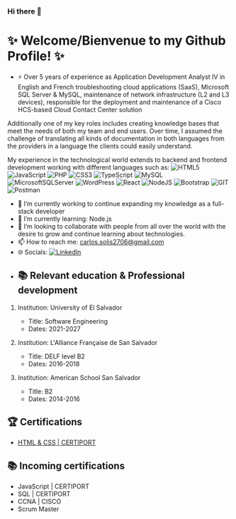 ### Hi there 👋

# ✨ Welcome/Bienvenue to my Github Profile! ✨

- ⚡ Over 5 years of experience as Application Development Analyst IV in English and French troubleshooting cloud applications (SaaS), Microsoft SQL Server & MySQL, maintenance of network infrastructure (L2 and L3 devices), responsible for the deployment and 
      maintenance of a Cisco HCS-based Cloud Contact Center solution

Additionally one of my key roles includes creating knowledge bases that meet the needs of both my team and end users. Over time, I assumed the challenge of translating all kinds of documentation in both languages from the providers in a language the clients could easily understand.

My experience in the technological world extends to backend and frontend development working with different languages such as:
![HTML5](https://img.shields.io/badge/html5-%23E34F26.svg?style=for-the-badge&logo=html5&logoColor=white) ![JavaScript](https://img.shields.io/badge/javascript-%23323330.svg?style=for-the-badge&logo=javascript&logoColor=%23F7DF1E) ![PHP](https://img.shields.io/badge/php-%23777BB4.svg?style=for-the-badge&logo=php&logoColor=white) ![CSS3](https://img.shields.io/badge/css3-%231572B6.svg?style=for-the-badge&logo=css3&logoColor=white) ![TypeScript](https://img.shields.io/badge/typescript-%23007ACC.svg?style=for-the-badge&logo=typescript&logoColor=white) ![MySQL](https://img.shields.io/badge/mysql-%2300000f.svg?style=for-the-badge&logo=mysql&logoColor=white) ![MicrosoftSQLServer](https://img.shields.io/badge/Microsoft%20SQL%20Server-CC2927?style=for-the-badge&logo=microsoft%20sql%20server&logoColor=white) ![WordPress](https://img.shields.io/badge/WordPress-%23117AC9.svg?style=for-the-badge&logo=WordPress&logoColor=white) ![React](https://img.shields.io/badge/react-%2320232a.svg?style=for-the-badge&logo=react&logoColor=%2361DAFB) ![NodeJS](https://img.shields.io/badge/node.js-6DA55F?style=for-the-badge&logo=node.js&logoColor=white) ![Bootstrap](https://img.shields.io/badge/bootstrap-%238511FA.svg?style=for-the-badge&logo=bootstrap&logoColor=white) ![GIT](https://img.shields.io/badge/Git-fc6d26?style=for-the-badge&logo=git&logoColor=white) ![Postman](https://img.shields.io/badge/Postman-FF6C37?style=for-the-badge&logo=postman&logoColor=white)

- 🔭 I’m currently working to continue expanding my knowledge as a full-stack developer
- 🌱 I’m currently learning: Node.js
- 👯 I’m looking to collaborate with people from all over the world with the desire to grow and continue learning about technologies.
- 📫 How to reach me: carlos.solis2706@gmail.com
- 🌐 Socials: [![LinkedIn](https://img.shields.io/badge/LinkedIn-%230077B5.svg?logo=linkedin&logoColor=white)](https://www.linkedin.com/in/carlos-solis-4a5516274/) 

<!-- # 📊 GitHub Stats:
![](https://github-readme-stats.vercel.app/api?username=carlossolis2706&theme=vue-dark&hide_border=false&include_all_commits=false&count_private=false)<br/>
![](https://github-readme-streak-stats.herokuapp.com/?user=carlossolis2706&theme=vue-dark&hide_border=false)<br/>
![](https://github-readme-stats.vercel.app/api/top-langs/?username=carlossolis2706&theme=vue-dark&hide_border=false&include_all_commits=false&count_private=false&layout=compact)

---
[![](https://visitcount.itsvg.in/api?id=carlossolis2706&icon=0&color=3)](https://visitcount.itsvg.in)
-->

<!-- Proudly created with GPRM ( https://gprm.itsvg.in ) -->

- ## 📚 Relevant education & Professional development

1. Institution: University of El Salvador
   - Title: Software Engineering 
   - Dates: 2021-2027

2. Institution: L'Alliance Française de San Salvador
   - Title:  DELF level B2
   - Dates: 2016-2018

3. Institution: American School San Salvador
   - Title: B2
   - Dates: 2014-2016

## 🏆 Certifications

  * [HTML & CSS | CERTIPORT](https://www.certiport.com/Portal/Pages/PrintTranscriptInfo.aspx?action=Cert&id=468&cvid=YTQdw02p56DTzzLS9ba8XQ==)

## 📚 Incoming certifications

* JavaScript | CERTIPORT
* SQL | CERTIPORT
* CCNA | CISCO
* Scrum Master


